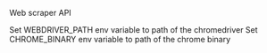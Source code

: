 
Web scraper API

Set WEBDRIVER_PATH env variable to path of the chromedriver
Set CHROME_BINARY env variable to path of the chrome binary
